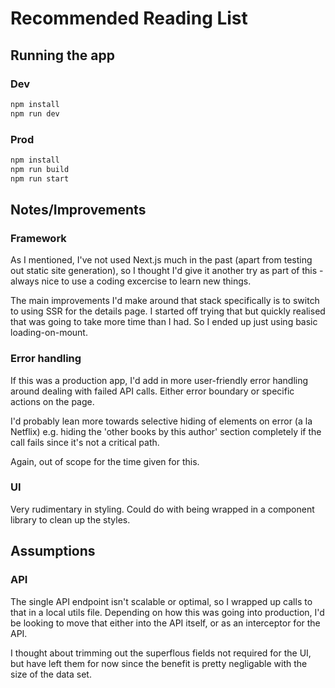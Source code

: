 # Recommended Reading List

## Running the app

### Dev

```bash
npm install
npm run dev
```

### Prod

```bash
npm install
npm run build
npm run start
```

## Notes/Improvements

### Framework
As I mentioned, I've not used Next.js much in the past (apart from testing out static site generation), so I thought I'd give it another try as part of this - always nice to use a coding excercise to learn new things.

The main improvements I'd make around that stack specifically is to switch to using SSR for the details page. I started off trying that but quickly realised that was going to take more time than I had. So I ended up just using basic loading-on-mount.

### Error handling
If this was a production app, I'd add in more user-friendly error handling around dealing with failed API calls. Either error boundary or specific actions on the page.

I'd probably lean more towards selective hiding of elements on error (a la Netflix) e.g. hiding the 'other books by this author' section completely if the call fails since it's not a critical path.

Again, out of scope for the time given for this.

### UI
Very rudimentary in styling. Could do with being wrapped in a component library to clean up the styles.

## Assumptions

### API
The single API endpoint isn't scalable or optimal, so I wrapped up calls to that in a local utils file. Depending on how this was going into production, I'd be looking to move that either into the API itself, or as an interceptor for the API.

I thought about trimming out the superflous fields not required for the UI, but have left them for now since the benefit is pretty negligable with the size of the data set.
